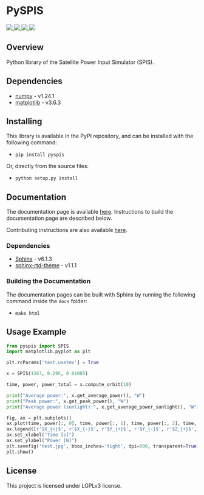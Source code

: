 # PySPIS

<a href="https://pypi.org/project/pyspis/">
    <img src="https://img.shields.io/pypi/v/pyspis?style=for-the-badge">
</a>
<a href="https://pypi.org/project/pyspis/">
    <img src="https://img.shields.io/pypi/pyversions/pyspis?style=for-the-badge">
</a>
<a href="https://github.com/mgm8/pyspis/blob/main/LICENSE">
    <img src="https://img.shields.io/github/license/mgm8/pyspis?style=for-the-badge">
</a>
<a href="https://github.com/mgm8/pyspis/actions">
    <img src="https://img.shields.io/github/actions/workflow/status/mgm8/pyspis/test.yml?style=for-the-badge">
</a>

## Overview

Python library of the Satellite Power Input Simulator (SPIS).

## Dependencies

* [numpy](https://pypi.org/project/numpy/) - v1.24.1
* [matplotlib](https://pypi.org/project/matplotlib/) - v3.6.3

## Installing

This library is available in the PyPI repository, and can be installed with the following command:

* ```pip install pyspis```

Or, directly from the source files:

* ```python setup.py install```

## Documentation

The documentation page is available [here](https://mgm8.github.io/pyspis/). Instructions to build the documentation page are described below.

Contributing instructions are also available [here](https://github.com/mgm8/pyspis/blob/main/CONTRIBUTING.md).

### Dependencies

* [Sphinx](https://pypi.org/project/Sphinx/) - v6.1.3
* [sphinx-rtd-theme](https://pypi.org/project/sphinx-rtd-theme/) - v1.1.1

### Building the Documentation

The documentation pages can be built with Sphinx by running the following command inside the ``docs`` folder:

* ```make html```

## Usage Example

```python
from pyspis import SPIS
import matplotlib.pyplot as plt

plt.rcParams['text.usetex'] = True

x = SPIS(1367, 0.295, 0.01005)

time, power, power_total = x.compute_orbit(10)

print("Average power:", x.get_average_power(), "W")
print("Peak power:", x.get_peak_power(), "W")
print("Average power (sunlight):", x.get_average_power_sunlight(), "W")

fig, ax = plt.subplots()
ax.plot(time, power[:, 0], time, power[:, 1], time, power[:, 2], time, power[:, 3], time, power[:, 4], time, power[:, 5], time, power_total)
ax.legend([r'$X_{+}$', r'$X_{-}$', r'$Y_{+}$', r'$Y_{-}$', r'$Z_{+}$', r'$Z_{-}$', 'Total'])
ax.set_xlabel("Time [s]")
ax.set_ylabel("Power [W]")
plt.savefig('test.jpg', bbox_inches='tight', dpi=600, transparent=True)
plt.show()
```

## License

This project is licensed under LGPLv3 license.

